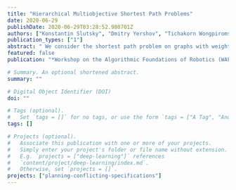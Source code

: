 ```yaml
---
title: "Hierarchical Multiobjective Shortest Path Problems"
date: 2020-06-29
publishDate: 2020-06-29T03:28:52.980701Z
authors: ["Konstantin Slutsky", "Dmitry Yershov", "Tichakorn Wongpiromsarn", "Emilio Frazzoli"]
publication_types: ["1"]
abstract: " We consider the shortest path problem on graphs with weights taking values in Cartesian products of cost monoids. Such cost structures appear in multiobjective planning including, for instance, the minimum-violation planning framework. It is known that these products often do not satisfy the conditions of a cost monoid. Classical dynamic programming graph search algorithms may therefore fail to find an optimal solution. We isolate the concept of a regular cost monoid and propose an iterative search algorithm that finds an optimal path in graphs weighted by products of such costs. Our algorithm allows this class of multiobjective planning problems to be solved in polynomial time."
featured: false
publication: "*Workshop on the Algorithmic Foundations of Robotics (WAFR)*"

# Summary. An optional shortened abstract.
summary: ""

# Digital Object Identifier (DOI)
doi: ""

# Tags (optional).
#   Set `tags = []` for no tags, or use the form `tags = ["A Tag", "Another Tag"]` for one or more tags.
tags: []

# Projects (optional).
#   Associate this publication with one or more of your projects.
#   Simply enter your project's folder or file name without extension.
#   E.g. `projects = ["deep-learning"]` references
#   `content/project/deep-learning/index.md`.
#   Otherwise, set `projects = []`.
projects: ["planning-conflicting-specifications"]
---
```

